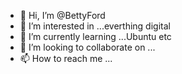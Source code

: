 - 👋 Hi, I’m @BettyFord
- 👀 I’m interested in ...everthing digital
- 🌱 I’m currently learning ...Ubuntu etc
- 💞️ I’m looking to collaborate on ...
- 📫 How to reach me ...

<!---
BettyFord/BettyFord is a ✨ special ✨ repository because its `README.md` (this file) appears on your GitHub profile.
You can click the Preview link to take a look at your changes.
--->

